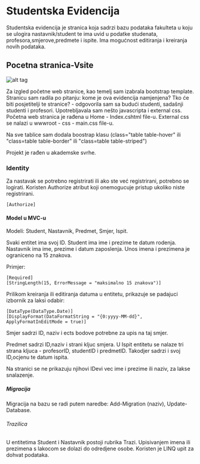 # Studentska Evidencija
Studentska evidencija je stranica koja sadrzi bazu podataka fakulteta u koju se ulogira nastavnik/student te ima uvid u podatke 
studenata, profesora,smjerove,predmete i ispite. Ima mogućnost editiranja i kreiranja novih podataka.

## Pocetna stranica-Vsite
![alt tag](https://github.com/anamarija123/Studentska_Evidencija-PIN/blob/master/evidencija.PNG)

Za izgled početne web stranice, kao temelj sam izabrala bootstrap template. Stranicu sam radila po pitanju: kome je ova evidencija namjenjena? Tko će biti posjetitelji te stranice? - odgovorila sam sa budući studenti, sadašnji studenti i profesori.
Upotrebljavala sam nešto javascripta i external css. Početna web stranica je rađena u Home - Index.cshtml file-u. External css se nalazi u wwwroot - css - main.css file-u.

Na sve tablice sam dodala boostrap klasu (class="table table-hover" ili "class=table table-border" ili "class=table table-striped")

Projekt je rađen u akademske svrhe.
### Identity
Za nastavak se potrebno registrirati ili ako ste već registrirani, potrebno se logirati.
Koristen Authorize atribut koji onemogucuje pristup ukoliko niste registrirani.
```asp.net
[Authorize]
```
#### Model u MVC-u

Modeli: Student, Nastavnik, Predmet, Smjer, Ispit.

Svaki entitet ima svoj ID.
Student ima ime i prezime te datum rodenja. Nastavnik ima ime, prezime i datum zaposlenja.
Unos imena i prezimena je ograniceno na 15 znakova.

Primjer:
```asp.net
[Required]
[StringLength(15, ErrorMessage = "maksimalno 15 znakova")]
```
Prilikom kreiranja ili editiranja datuma u entitetu, prikazuje se padajuci izbornik za laksi odabir:
```asp.net
[DataType(DataType.Date)]
[DisplayFormat(DataFormatString = "{0:yyyy-MM-dd}", ApplyFormatInEditMode = true)]
```
Smjer sadrzi ID, naziv i ects bodove potrebne za upis na taj smjer.

Predmet sadrzi ID,naziv i strani kljuc smjera.
U Ispit entitetu se nalaze tri strana kljuca - profesorID, studentID i predmetID. Takodjer sadrzi i svoj ID,ocjenu te datum ispita.

Na stranici se ne prikazuju njihovi IDevi vec ime i prezime ili naziv, za lakse snalazenje.

##### Migracija

Migracija na bazu se radi putem naredbe:
Add-Migration (naziv),
Update-Database.

###### Trazilica
U entitetima Student i Nastavnik postoji rubrika Trazi. Upisivanjem imena ili prezimena s lakocom se dolazi do odredjene osobe.
Koristen je LINQ upit za dohvat podataka.
